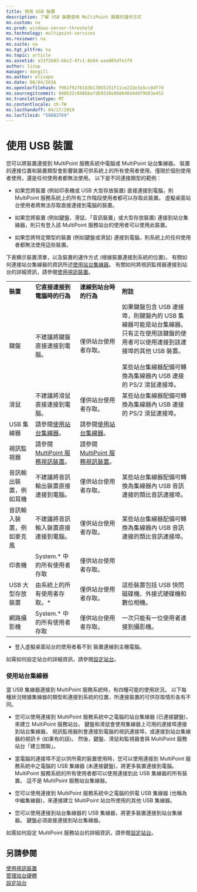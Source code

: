 ```yaml
---
title: 使用 USB 裝置
description: 了解 USB 裝置使用 MultiPoint 服務的運作方式
ms.custom: na
ms.prod: windows-server-threshold
ms.technology: multipoint-services
ms.reviewer: na
ms.suite: na
ms.tgt_pltfrm: na
ms.topic: article
ms.assetid: a33f2b83-bbc2-4fc1-8a94-aaa985dfe1f9
author: lizap
manager: dongill
ms.author: elizapo
ms.date: 08/04/2016
ms.openlocfilehash: f961f9270183b17855151f11ce222e3a5cc8df7d
ms.sourcegitcommit: 0d0b32c8986ba7db9536e0b8648d4ddf9b03e452
ms.translationtype: MT
ms.contentlocale: zh-TW
ms.lasthandoff: 04/17/2019
ms.locfileid: "59883769"
---
```

# <a name="work-with-usb-devices"></a>使用 USB 裝置
您可以將裝置連接到 MultiPoint 服務系統中電腦或 MultiPoint 站台集線器。 裝置的連接位置和裝置類型會影響裝置可供系統上的所有使用者使用、僅限於個別使用者使用，還是任何使用者都無法使用。 以下是不同連接類型的範例︰  
  
-   如果您將裝置 (例如印表機或 USB 大型存放裝置) 直接連接到電腦，則 MultiPoint 服務系統上的所有工作階段使用者都可以存取此裝置。 虛擬桌面站台使用者將無法存取直接連接到電腦的裝置。  
  
-   如果您將裝置 (例如鍵盤、滑鼠、「音訊裝置」或大型存放裝置) 連接到站台集線器，則只有登入該 MultiPoint 服務站台的使用者可以使用此裝置。  
  
-   如果您將特定類型的裝置 (例如鍵盤或滑鼠) 連接到電腦，則系統上的任何使用者都無法使用這些裝置。  
  
下表顯示裝置清單，以及裝置的運作方式 (根據裝置連接到系統的位置)。 有關如何連接站台集線器的資訊所述[使用站台集線器](#working-with-station-hubs)。 有關如何將視訊監視器連接到站台的詳細資訊，請參閱[使用視訊裝置](Work-with-Video-Devices.md)。  
  
|||||  
|-|-|-|-|  
|**裝置**|**它直接連接到電腦時的行為**|**連線到站台時的行為**|**附註**|  
|鍵盤|不建議將鍵盤直接連接到電腦。|僅供站台使用者存取。|如果鍵盤包含 USB 連接埠，則鍵盤內的 USB 集線器可能是站台集線器。 只有正在使用該鍵盤的使用者可以使用連接到該連接埠的其他 USB 裝置。<br /><br />某些站台集線器配備可轉換為集線器內 USB 連接的 PS\/2 滑鼠連接埠。|  
|滑鼠|不建議將滑鼠直接連接到電腦。|僅供站台使用者存取。|某些站台集線器配備可轉換為集線器內 USB 連接的 PS\/2 滑鼠連接埠。|  
|USB 集線器|請參閱[使用站台集線器](#working-with-station-hubs)。|請參閱[使用站台集線器](#working-with-station-hubs)。||  
|視訊監視器|請參閱[MultiPoint 服務視訊裝置](work-with-video-devices.md)。|請參閱[MultiPoint 服務視訊裝置](work-with-video-devices.md)。||  
|音訊輸出裝置，例如耳機|不建議將音訊輸出裝置直接連接到電腦。|僅供站台使用者存取。|某些站台集線器配備可轉換為集線器內 USB 音訊連接的類比音訊連接埠。|  
|音訊輸入裝置，例如麥克風|不建議將音訊輸入裝置直接連接到電腦。|僅供站台使用者存取。|某些站台集線器配備可轉換為集線器內 USB 音訊連接的類比音訊連接埠。|  
|印表機|System.* 中的所有使用者存取|僅供站台使用者存取。||  
|USB 大型存放裝置|由系統上的所有使用者存取。\*|僅供站台使用者存取。|這些裝置包括 USB 快閃磁碟機、外接式硬碟機和數位相機。|  
|網路攝影機|System.* 中的所有使用者存取|僅供站台使用者存取。|一次只能有一位使用者連接到攝影機。|  
  
* 登入虛擬桌面站台的使用者看不到 裝置連線到主機電腦。  
  
如需如何設定站台的詳細資訊，請參閱[設定站台](Set-Up-a-Station.md)。  
  
### <a name="working-with-station-hubs"></a>使用站台集線器  
當 USB 集線器連接到 MultiPoint 服務系統時，有四種可能的使用狀況。 以下每種狀況根據集線器的類型和連接到系統的位置，所連接裝置的可供存取情形各有不同。  
  
-   您可以使用連接到 MultiPoint 服務系統中之電腦的站台集線器 (已連接鍵盤)，來建立 MultiPoint 服務站台。 鍵盤和滑鼠會使用集線器上可用的連接埠連接到站台集線器。 視訊監視器則會連接到電腦的視訊連接埠，或連接到站台集線器的視訊卡 (如果有的話)。 然後，鍵盤、滑鼠和監視器會與 MultiPoint 服務站台「建立關聯」。  
  
-   當電腦的連接埠不足以供所需的裝置使用時，您可以使用連接到 MultiPoint 服務系統中之電腦的 USB 集線器 (未連接鍵盤)，將更多裝置連接到電腦。 MultiPoint 服務系統的所有使用者都可以使用連接到此 USB 集線器的所有裝置。 這不是 MultiPoint 服務站台集線器。  
  
-   您可以使用連接到 MultiPoint 服務系統中之電腦的供電 USB 集線器 (也稱為中繼集線器)，來連接建立 MultiPoint 站台所使用的其他 USB 集線器。  
  
-   您可以使用連接到站台集線器的 USB 集線器，將更多裝置連接到站台集線器。 鍵盤必須直接連接到站台集線器。  
  
如需如何設定 MultiPoint 服務站台的詳細資訊，請參閱[設定站台](Set-Up-a-Station.md)。  
  
## <a name="see-also"></a>另請參閱  
[使用視訊裝置](Work-with-Video-Devices.md)  
[管理站台硬體](Manage-Station-Hardware.md)  
[設定站台](Set-Up-a-Station.md)